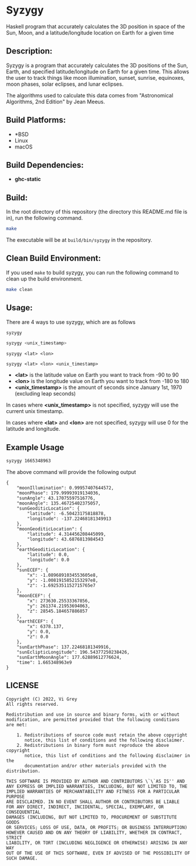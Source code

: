 # **Syzygy**

Haskell program that accurately calculates the 3D position in space of the Sun, Moon, and a latitude/longitude location on Earth for a given time

## Description:
Syzygy is a program that accurately calculates the 3D positions of the Sun, Earth, and specified latitude/longitude on Earth for a given time.  This allows the user to track things like moon illumination, sunset, sunrise, equinoxes, moon phases, solar eclipses, and lunar eclipses.

The algorithms used to calculate this data comes from "Astronomical Algorithms, 2nd Edition" by Jean Meeus.

## Build Platforms:
- \*BSD
- Linux
- macOS

## Build Dependencies:
- **ghc-static**

## Build:
In the root directory of this repository (the directory this README.md file is in), run the following command.

```sh
make
```

The executable will be at `build/bin/syzygy` in the repository.

## Clean Build Environment:
If you used `make` to build syzygy, you can run the following command to clean up the build environment.
```sh
make clean
```

## Usage:
There are 4 ways to use syzygy, which are as follows

```sh
syzygy
```

```sh
syzygy <unix_timestamp>
```

```
syzygy <lat> <lon>
```

```
syzygy <lat> <lon> <unix_timestamp>
```

- **\<lat\>** is the latitude value on Earth you want to track from -90 to 90
- **\<lon\>** is the longitude value on Earth you want to track from -180 to 180
- **\<unix_timestamp\>** is the amount of seconds since January 1st, 1970 (excluding leap seconds)

In cases where **\<unix_timestamp\>** is not specified, syzygy will use the current unix timestamp.

In cases where **\<lat\>** and **\<lon\>** are not specified, syzygy will use 0 for the latitude and longitude.

## Example Usage
```sh
syzygy 1665348963                 
```

The above command will provide the following output

```
{
    "moonIllumination": 0.99957407644572,
    "moonPhase": 179.99993919134036,
    "sunAngle": 43.17075597516776,
    "moonAngle": 135.46725402375057,
    "sunGeoditicLocation": {
        "latitude": -6.50423175818878,
        "longitude": -137.22468181349913
    },
    "moonGeoditicLocation": {
        "latitude": 4.314456208445099,
        "longitude": 43.6876813984543
    },
    "earthGeoditicLocation": {
        "latitude": 0.0,
        "longitude": 0.0
    },
    "sunECEF": {
        "x": -1.0896891034553605e8,
        "y": -1.0081915852153297e8,
        "z": -1.6925351152715765e7
    },
    "moonECEF": {
        "x": 273630.25533367856,
        "y": 261374.21953694063,
        "z": 28545.184657886857
    },
    "earthECEF": {
        "x": 6378.137,
        "y": 0.0,
        "z": 0.0
    },
    "sunEarthPhase": 137.22468181349916,
    "sunEclipticLongitude": 196.54377250238426,
    "sunEarthMoonAngle": 177.62889612776624,
    "time": 1.665348963e9
}
```

## LICENSE
```
Copyright (C) 2022, Vi Grey
All rights reserved.

Redistribution and use in source and binary forms, with or without
modification, are permitted provided that the following conditions
are met:

    1. Redistributions of source code must retain the above copyright
       notice, this list of conditions and the following disclaimer.
    2. Redistributions in binary form must reproduce the above copyright
       notice, this list of conditions and the following disclaimer in the
       documentation and/or other materials provided with the distribution.

THIS SOFTWARE IS PROVIDED BY AUTHOR AND CONTRIBUTORS \`\`AS IS'' AND
ANY EXPRESS OR IMPLIED WARRANTIES, INCLUDING, BUT NOT LIMITED TO, THE
IMPLIED WARRANTIES OF MERCHANTABILITY AND FITNESS FOR A PARTICULAR PURPOSE
ARE DISCLAIMED. IN NO EVENT SHALL AUTHOR OR CONTRIBUTORS BE LIABLE
FOR ANY DIRECT, INDIRECT, INCIDENTAL, SPECIAL, EXEMPLARY, OR CONSEQUENTIAL
DAMAGES (INCLUDING, BUT NOT LIMITED TO, PROCUREMENT OF SUBSTITUTE GOODS
OR SERVICES; LOSS OF USE, DATA, OR PROFITS; OR BUSINESS INTERRUPTION)
HOWEVER CAUSED AND ON ANY THEORY OF LIABILITY, WHETHER IN CONTRACT, STRICT
LIABILITY, OR TORT (INCLUDING NEGLIGENCE OR OTHERWISE) ARISING IN ANY WAY
OUT OF THE USE OF THIS SOFTWARE, EVEN IF ADVISED OF THE POSSIBILITY OF
SUCH DAMAGE.
```